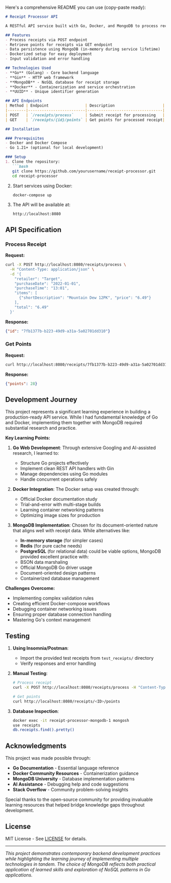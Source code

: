 Here's a comprehensive README you can use (copy-paste ready):

```markdown
# Receipt Processor API

A RESTful API service built with Go, Docker, and MongoDB to process receipts and calculate reward points based on specific rules.

## Features
- Process receipts via POST endpoint
- Retrieve points for receipts via GET endpoint
- Data persistence using MongoDB (in-memory during service lifetime)
- Dockerized setup for easy deployment
- Input validation and error handling

## Technologies Used
- **Go** (Golang) - Core backend language
- **Gin** - HTTP web framework
- **MongoDB** - NoSQL database for receipt storage
- **Docker** - Containerization and service orchestration
- **UUID** - Unique identifier generation

## API Endpoints
| Method | Endpoint                | Description                     |
|--------|-------------------------|---------------------------------|
| POST   | `/receipts/process`     | Submit receipt for processing   |
| GET    | `/receipts/{id}/points` | Get points for processed receipt|

## Installation

### Prerequisites
- Docker and Docker Compose
- Go 1.21+ (optional for local development)

### Setup
1. Clone the repository:
   ```bash
   git clone https://github.com/yourusername/receipt-processor.git
   cd receipt-processor
   ```

2. Start services using Docker:
   ```bash
   docker-compose up
   ```

3. The API will be available at:
   ```http
   http://localhost:8080
   ```

## API Specification

### Process Receipt
**Request:**
```bash
curl -X POST http://localhost:8080/receipts/process \
  -H "Content-Type: application/json" \
  -d '{
    "retailer": "Target",
    "purchaseDate": "2022-01-01",
    "purchaseTime": "13:01",
    "items": [
      {"shortDescription": "Mountain Dew 12PK", "price": "6.49"}
    ],
    "total": "6.49"
  }'
```

**Response:**
```json
{"id": "7fb1377b-b223-49d9-a31a-5a02701dd310"}
```

### Get Points
**Request:**
```bash
curl http://localhost:8080/receipts/7fb1377b-b223-49d9-a31a-5a02701dd310/points
```

**Response:**
```json
{"points": 28}
```

## Development Journey

This project represents a significant learning experience in building a production-ready API service. While I had fundamental knowledge of Go and Docker, implementing them together with MongoDB required substantial research and practice.

**Key Learning Points:**
1. **Go Web Development**: Through extensive Googling and AI-assisted research, I learned to:
   - Structure Go projects effectively
   - Implement clean REST API handlers with Gin
   - Manage dependencies using Go modules
   - Handle concurrent operations safely

2. **Docker Integration**: The Docker setup was created through:
   - Official Docker documentation study
   - Trial-and-error with multi-stage builds
   - Learning container networking patterns
   - Optimizing image sizes for production

3. **MongoDB Implementation**: Chosen for its document-oriented nature that aligns well with receipt data. While alternatives like:
   - **In-memory storage** (for simpler cases)
   - **Redis** (for pure cache needs)
   - **PostgreSQL** (for relational data)
   could be viable options, MongoDB provided excellent practice with:
   - BSON data marshaling
   - Official MongoDB Go driver usage
   - Document-oriented design patterns
   - Containerized database management

**Challenges Overcome:**
- Implementing complex validation rules
- Creating efficient Docker-compose workflows
- Debugging container networking issues
- Ensuring proper database connection handling
- Mastering Go's context management

## Testing
1. **Using Insomnia/Postman**:
   - Import the provided test receipts from `test_receipts/` directory
   - Verify responses and error handling

2. **Manual Testing**:
   ```bash
   # Process receipt
   curl -X POST http://localhost:8080/receipts/process -H "Content-Type: application/json" -d @test_receipts/receipt-1.json

   # Get points
   curl http://localhost:8080/receipts/<ID>/points
   ```

3. **Database Inspection**:
   ```bash
   docker exec -it receipt-processor-mongodb-1 mongosh
   use receipts
   db.receipts.find().pretty()
   ```

## Acknowledgments
This project was made possible through:
- **Go Documentation** - Essential language reference
- **Docker Community Resources** - Containerization guidance
- **MongoDB University** - Database implementation patterns
- **AI Assistance** - Debugging help and code suggestions
- **Stack Overflow** - Community problem-solving insights

Special thanks to the open-source community for providing invaluable learning resources that helped bridge knowledge gaps throughout development.

## License
MIT License - See [LICENSE](LICENSE) for details.

---

_This project demonstrates contemporary backend development practices while highlighting the learning journey of implementing multiple technologies in tandem. The choice of MongoDB reflects both practical application of learned skills and exploration of NoSQL patterns in Go applications._
```